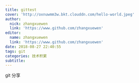 ```yaml
---
title: gittest
cover: 'http://oxnuwmm3w.bkt.clouddn.com/hello-world.jpeg'
author:
  nick: zhangxuewen
  link: 'https://www.github.com/zhangxuewen'
editor:
  name: zhangxuewen
  link: 'https://www.github.com/zhangxuewen'
date: 2018-08-27 22:40:55
tags: git
categories: 技术积累
subtitle:
---
```

git 分享